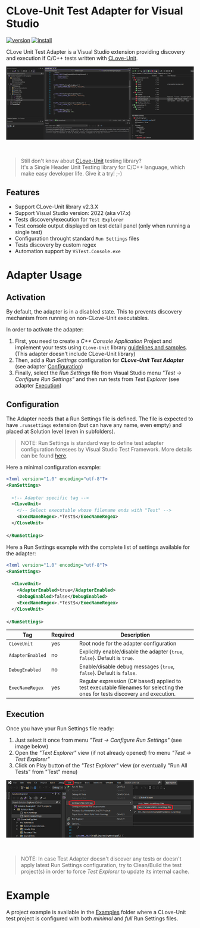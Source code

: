 # CLove-Unit Test Adapter for Visual Studio

[![version](https://img.shields.io/visual-studio-marketplace/v/fdefelici.vs-clove-unit?color=blue&label=latest)](https://marketplace.visualstudio.com/items?itemName=fdefelici.vs-clove-unit) [![install](https://img.shields.io/visual-studio-marketplace/i/fdefelici.vs-clove-unit?color=light-green)](https://marketplace.visualstudio.com/items?itemName=fdefelici.vs-clove-unit)


CLove Unit Test Adapter is a Visual Studio extension providing discovery and execution if C/C++ tests written with [CLove-Unit](https://github.com/fdefelici/clove-unit).

![CLove-Unit Test Explorer](Examples/Images/header.png)

<br />

> Still don't know about [CLove-Unit](https://github.com/fdefelici/clove-unit) testing library?<br />
> It's a Single Header Unit Testing library for C/C++ language, which make easy developer life. Give it a try! ;-)

## Features
* Support CLove-Unit library v2.3.X
* Support Visual Studio version: 2022 (aka v17.x)
* Tests discovery/execution for ```Test Explorer```
* Test console output displayed on test detail panel (only when running a single test)
* Configuration throught standard ```Run Settings``` files
* Tests discovery by custom regex  
* Automation support by ```VSTest.Console.exe```
 
# Adapter Usage
## Activation
By default, the adapter is in a disabled state. This to prevents discovery mechanism from running on non-CLove-Unit executables. 

In order to activate the adapter:
1. First, you need to create a *C++ Console Application* Project and implement your tests using `CLove-Unit` library [guidelines and samples](https://github.com/fdefelici/clove-unit). (This adapter doesn't include CLove-Unit library)
1. Then, add a *Run Settings* configuration for ***CLove-Unit Test Adapter***  (see adapter [Configuration](##configuration))
1. Finally, select the *Run Settings* file from Visual Studio menu *"Test -> Configure Run Settings"* and then run tests from *Test Explorer* (see adapter [Execution](##execution))

## Configuration
The Adapter needs that a Run Settings file is defined. The file is expected to have ```.runsettings``` extension (but can have any name, even empty) and placed at Solution level (even in subfolders).

> NOTE: Run Settings is standard way to define test adapter configuration foresees by Visual Studio Test Framework. More details can be found [here](https://learn.microsoft.com/en-us/visualstudio/test/configure-unit-tests-by-using-a-dot-runsettings-file?view=vs-2022).

Here a minimal configuration example:

```xml
<?xml version="1.0" encoding="utf-8"?>
<RunSettings>
  
  <!-- Adapter specific tag -->
  <CLoveUnit>
    <!-- Select executable whose filename ends with "Test" -->
    <ExecNameRegex>.*Test$</ExecNameRegex> 
  </CLoveUnit>

</RunSettings>
```

Here a Run Settings example with the complete list of settings available for the adapter:

```xml
<?xml version="1.0" encoding="utf-8"?>
<RunSettings>

  <CLoveUnit>
    <AdapterEnabled>true</AdapterEnabled>
    <DebugEnabled>false</DebugEnabled>
    <ExecNameRegex>.*Test$</ExecNameRegex>
  </CLoveUnit>

</RunSettings>
```

|Tag|Required|Description|
|--------|-----------|----------|
| `CLoveUnit` | yes | Root node for the adapter configuration |
| `AdapterEnabled` | no | Explicitly enable/disable the adapter {`true`, `false`}. Default is `true`.|
| `DebugEnabled` | no | Enable/disable debug messages {`true`, `false`}. Default is `false`. |
| `ExecNameRegex` | yes | Regular expression (C# based) applied to test executable filenames for selecting the ones for tests discovery and execution. |


## Execution
Once you have your Run Settings file ready:
1. Just select it once from menu *"Test -> Configure Run Settings"* (see image below)
1. Open the *"Text Explorer"* view (if not already opened) fro menu *"Test -> Test Explorer"*
1. Click on Play button of the *"Test Explorer"* view (or eventually "Run All Tests" from "Test" menu)

![CLove-Unit Execution](Examples/Images/select-runsettings.png)

<br />

> NOTE: In case Test Adapter doesn't discover any tests or doesn't apply latest Run Settings configuration, try to Clean/Build the test project(s) in order to force *Test Explorer* to update its internal cache.


# Example
A project example is available in the [Examples](./Examples) folder where a CLove-Unit test project is configured with both *minimal* and *full* Run Settings files.
